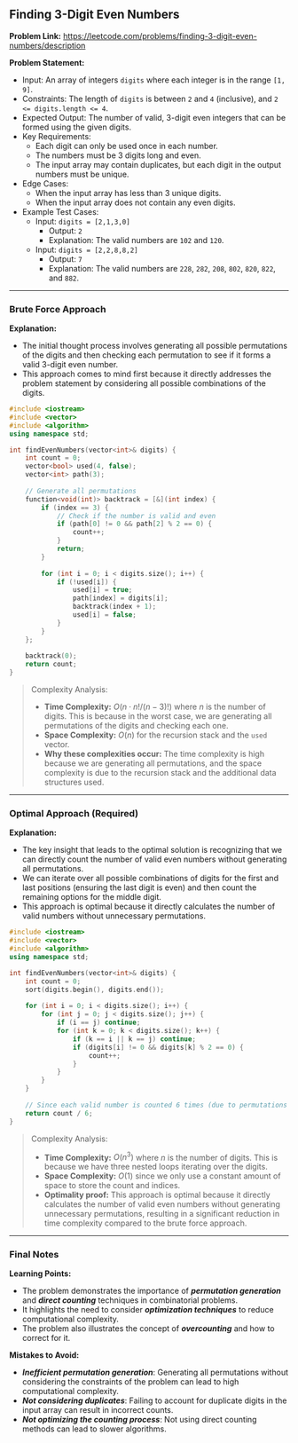 ## Finding 3-Digit Even Numbers
**Problem Link:** https://leetcode.com/problems/finding-3-digit-even-numbers/description

**Problem Statement:**
- Input: An array of integers `digits` where each integer is in the range `[1, 9]`.
- Constraints: The length of `digits` is between `2` and `4` (inclusive), and `2 <= digits.length <= 4`.
- Expected Output: The number of valid, 3-digit even integers that can be formed using the given digits.
- Key Requirements: 
  - Each digit can only be used once in each number.
  - The numbers must be 3 digits long and even.
  - The input array may contain duplicates, but each digit in the output numbers must be unique.
- Edge Cases: 
  - When the input array has less than 3 unique digits.
  - When the input array does not contain any even digits.
- Example Test Cases:
  - Input: `digits = [2,1,3,0]`
    - Output: `2`
    - Explanation: The valid numbers are `102` and `120`.
  - Input: `digits = [2,2,8,8,2]`
    - Output: `7`
    - Explanation: The valid numbers are `228`, `282`, `208`, `802`, `820`, `822`, and `882`.

---

### Brute Force Approach

**Explanation:**
- The initial thought process involves generating all possible permutations of the digits and then checking each permutation to see if it forms a valid 3-digit even number.
- This approach comes to mind first because it directly addresses the problem statement by considering all possible combinations of the digits.

```cpp
#include <iostream>
#include <vector>
#include <algorithm>
using namespace std;

int findEvenNumbers(vector<int>& digits) {
    int count = 0;
    vector<bool> used(4, false);
    vector<int> path(3);
    
    // Generate all permutations
    function<void(int)> backtrack = [&](int index) {
        if (index == 3) {
            // Check if the number is valid and even
            if (path[0] != 0 && path[2] % 2 == 0) {
                count++;
            }
            return;
        }
        
        for (int i = 0; i < digits.size(); i++) {
            if (!used[i]) {
                used[i] = true;
                path[index] = digits[i];
                backtrack(index + 1);
                used[i] = false;
            }
        }
    };
    
    backtrack(0);
    return count;
}
```

> Complexity Analysis:
> - **Time Complexity:** $O(n \cdot n! / (n-3)!)$ where $n$ is the number of digits. This is because in the worst case, we are generating all permutations of the digits and checking each one.
> - **Space Complexity:** $O(n)$ for the recursion stack and the `used` vector.
> - **Why these complexities occur:** The time complexity is high because we are generating all permutations, and the space complexity is due to the recursion stack and the additional data structures used.

---

### Optimal Approach (Required)

**Explanation:**
- The key insight that leads to the optimal solution is recognizing that we can directly count the number of valid even numbers without generating all permutations.
- We can iterate over all possible combinations of digits for the first and last positions (ensuring the last digit is even) and then count the remaining options for the middle digit.
- This approach is optimal because it directly calculates the number of valid numbers without unnecessary permutations.

```cpp
#include <iostream>
#include <vector>
#include <algorithm>
using namespace std;

int findEvenNumbers(vector<int>& digits) {
    int count = 0;
    sort(digits.begin(), digits.end());
    
    for (int i = 0; i < digits.size(); i++) {
        for (int j = 0; j < digits.size(); j++) {
            if (i == j) continue;
            for (int k = 0; k < digits.size(); k++) {
                if (k == i || k == j) continue;
                if (digits[i] != 0 && digits[k] % 2 == 0) {
                    count++;
                }
            }
        }
    }
    
    // Since each valid number is counted 6 times (due to permutations of the same digits), we divide by 6
    return count / 6;
}
```

> Complexity Analysis:
> - **Time Complexity:** $O(n^3)$ where $n$ is the number of digits. This is because we have three nested loops iterating over the digits.
> - **Space Complexity:** $O(1)$ since we only use a constant amount of space to store the count and indices.
> - **Optimality proof:** This approach is optimal because it directly calculates the number of valid even numbers without generating unnecessary permutations, resulting in a significant reduction in time complexity compared to the brute force approach.

---

### Final Notes

**Learning Points:**
- The problem demonstrates the importance of **_permutation generation_** and **_direct counting_** techniques in combinatorial problems.
- It highlights the need to consider **_optimization techniques_** to reduce computational complexity.
- The problem also illustrates the concept of **_overcounting_** and how to correct for it.

**Mistakes to Avoid:**
- **_Inefficient permutation generation_**: Generating all permutations without considering the constraints of the problem can lead to high computational complexity.
- **_Not considering duplicates_**: Failing to account for duplicate digits in the input array can result in incorrect counts.
- **_Not optimizing the counting process_**: Not using direct counting methods can lead to slower algorithms.